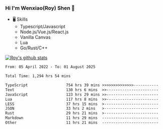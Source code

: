 ### Hi I'm Wenxiao(Roy) Shen 👋
- 🖥 Skills
  - Typescript/Javascript
  - Node.js/Vue.js/React.js
  - Vanilla Canvas
  - Lua
  - Go/Rust/C++

[![Roy's github stats](https://github-readme-stats.vercel.app/api?username=RoyShen12&show_icons=true&theme=radical&hide=prs,contribs)](https://github.com/anuraghazra/github-readme-stats)
<!--START_SECTION:waka-->

```txt
From: 05 April 2022 - To: 01 August 2025

Total Time: 1,294 hrs 54 mins

TypeScript                 754 hrs 39 mins >>>>>>>>>>>>>>-----------   57.77 %
Text                       130 hrs 6 mins  >>-----------------------   09.96 %
JavaScript                 123 hrs 29 mins >>-----------------------   09.45 %
Lua                        117 hrs 8 mins  >>-----------------------   08.97 %
LESS                       37 hrs 15 mins  >------------------------   02.85 %
JSON                       33 hrs 2 mins   >------------------------   02.53 %
Rust                       29 hrs 21 mins  >------------------------   02.25 %
Markdown                   11 hrs 29 mins  -------------------------   00.88 %
Other                      11 hrs 21 mins  -------------------------   00.87 %
```

<!--END_SECTION:waka-->
